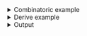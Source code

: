 <details><summary>Combinatoric example</summary>

```no_run
#[derive(Debug, Clone)]
pub struct Options {
    verbose: bool,
    crate_name: String,
    feature_name: Option<String>,
}

pub fn options() -> OptionParser<Options> {
    let verbose = short('v')
        .long("verbose")
        .help("Display detailed information")
        .switch();

    let crate_name = positional("CRATE").help("Crate name to use");

    let feature_name = positional("FEATURE")
        .help("Display information about this feature")
        .optional();

    construct!(Options {
        verbose,
        // You must place positional items and commands after
        // all other parsers
        crate_name,
        feature_name
    })
    .to_options()
}
```

</details>
<details><summary>Derive example</summary>

```no_run
#[derive(Debug, Clone, Bpaf)]
#[bpaf(options)]
pub struct Options {
    /// Display detailed information
    #[bpaf(short, long)]
    verbose: bool,

    // You must place positional items and commands after
    // all other parsers
    #[bpaf(positional("CRATE"))]
    /// Crate name to use
    crate_name: String,

    #[bpaf(positional("FEATURE"))]
    /// Display information about this feature
    feature_name: Option<String>,
}
```

</details>
<details><summary>Output</summary>

Positional items show up in a separate group of arguments if they contain a help message,
otherwise they will show up only in **Usage** part.


<div class='bpaf-doc'>
$ app --help<br>
<p><b>Usage</b>: <tt><b>app</b></tt> [<tt><b>-v</b></tt>] <tt><i>CRATE</i></tt> [<tt><i>FEATURE</i></tt>]</p><p><div>
<b>Available positional items:</b></div><dl><dt><tt><i>CRATE</i></tt></dt>
<dd>Crate name to use</dd>
<dt><tt><i>FEATURE</i></tt></dt>
<dd>Display information about this feature</dd>
</dl>
</p><p><div>
<b>Available options:</b></div><dl><dt><tt><b>-v</b></tt>, <tt><b>--verbose</b></tt></dt>
<dd>Display detailed information</dd>
<dt><tt><b>-h</b></tt>, <tt><b>--help</b></tt></dt>
<dd>Prints help information</dd>
</dl>
</p>
<style>
div.bpaf-doc {
    padding: 14px;
    background-color:var(--code-block-background-color);
    font-family: mono;
    margin-bottom: 0.75em;
}
div.bpaf-doc dt { margin-left: 1em; }
div.bpaf-doc dd { margin-left: 3em; }
div.bpaf-doc dl { margin-top: 0; padding-left: 1em; }
div.bpaf-doc  { padding-left: 1em; }
</style>
</div>


You can mix positional items with regular items


<div class='bpaf-doc'>
$ app --verbose bpaf<br>
Options { verbose: true, crate_name: "bpaf", feature_name: None }
</div>


And since `bpaf` API expects to have non positional items consumed before positional ones - you
can use them in a different order. In this example `bpaf` corresponds to a `crate_name` field and
`--verbose` -- to `verbose`.


<div class='bpaf-doc'>
$ app bpaf --verbose<br>
Options { verbose: true, crate_name: "bpaf", feature_name: None }
</div>


In previous examples optional field `feature` was missing, this one contains it.


<div class='bpaf-doc'>
$ app bpaf autocomplete<br>
Options { verbose: false, crate_name: "bpaf", feature_name: Some("autocomplete") }
</div>


Users can use `--` to tell `bpaf` to treat remaining items as positionals - this might be
required to handle unusual items.


<div class='bpaf-doc'>
$ app bpaf -- --verbose<br>
Options { verbose: false, crate_name: "bpaf", feature_name: Some("--verbose") }
</div>


<div class='bpaf-doc'>
$ app -- bpaf --verbose<br>
Options { verbose: false, crate_name: "bpaf", feature_name: Some("--verbose") }
</div>


Without using `--` `bpaf` would only accept items that don't start with `-` as positional.


<div class='bpaf-doc'>
$ app --detailed<br>
Expected <tt><i>CRATE</i></tt>, got <b>--detailed</b>. Pass <tt><b>--help</b></tt> for usage information
<style>
div.bpaf-doc {
    padding: 14px;
    background-color:var(--code-block-background-color);
    font-family: mono;
    margin-bottom: 0.75em;
}
div.bpaf-doc dt { margin-left: 1em; }
div.bpaf-doc dd { margin-left: 3em; }
div.bpaf-doc dl { margin-top: 0; padding-left: 1em; }
div.bpaf-doc  { padding-left: 1em; }
</style>
</div>


<div class='bpaf-doc'>
$ app --verbose<br>
Expected <tt><i>CRATE</i></tt>, pass <tt><b>--help</b></tt> for usage information
<style>
div.bpaf-doc {
    padding: 14px;
    background-color:var(--code-block-background-color);
    font-family: mono;
    margin-bottom: 0.75em;
}
div.bpaf-doc dt { margin-left: 1em; }
div.bpaf-doc dd { margin-left: 3em; }
div.bpaf-doc dl { margin-top: 0; padding-left: 1em; }
div.bpaf-doc  { padding-left: 1em; }
</style>
</div>


You can use [`any`] to work around this restriction.
</details>